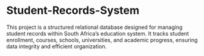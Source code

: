# Student-Records-System
This project is a structured relational database designed for managing student records within South Africa’s education system. It tracks student enrollment, courses, schools, universities, and academic progress, ensuring data integrity and efficient organization.
